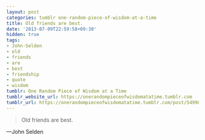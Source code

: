 ```yaml
---
layout: post
categories: tumblr one-random-piece-of-wisdom-at-a-time
title: Old friends are best.
date: '2013-07-09T22:59:58+09:30'
hidden: true
tags:
- John-Selden
- old
- friends
- are
- best
- friendship
- quote
- wisdom
tumblr: One Random Piece of Wisdom at a Time
tumblr_website_url: https://onerandompieceofwisdomatatime.tumblr.com
tumblr_url: https://onerandompieceofwisdomatatime.tumblr.com/post/54998241797/old-friends-are-best
---
```

> Old friends are best.

—John Selden
